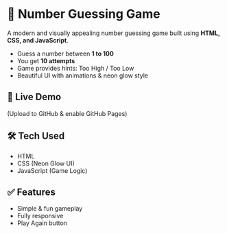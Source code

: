 # 🎯 Number Guessing Game

A modern and visually appealing number guessing game built using **HTML, CSS, and JavaScript**.

- Guess a number between **1 to 100**
- You get **10 attempts**
- Game provides hints: Too High / Too Low
- Beautiful UI with animations & neon glow style

## 🚀 Live Demo
(Upload to GitHub & enable GitHub Pages)

## 🛠️ Tech Used
- HTML
- CSS (Neon Glow UI)
- JavaScript (Game Logic)

## ✅ Features
- Simple & fun gameplay
- Fully responsive
- Play Again button
